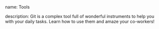 name: Tools

description: Git is a complex tool full of wonderful instruments to help you with your daily tasks. Learn how to use them and amaze your co-workers!